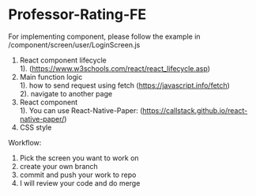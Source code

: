 # Professor-Rating-FE

For implementing component, please follow the example in /component/screen/user/LoginScreen.js
1. React component lifecycle<br>
		1). (https://www.w3schools.com/react/react_lifecycle.asp)
2. Main function logic<br>
	 	1). how to send request using fetch (https://javascript.info/fetch) <br>
		2). navigate to another page
3. React component<br>
		1). You can use React-Native-Paper: (https://callstack.github.io/react-native-paper/)
4. CSS style

Workflow:
1. Pick the screen you want to work on
2. create your own branch
3. commit and push your work to repo
4. I will review your code and do merge
